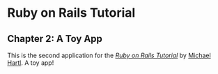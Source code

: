 # Ruby on Rails Tutorial

## Chapter 2: A Toy App

This is the second application for the
[*Ruby on Rails Tutorial*](https://www.railstutorial.org/)
by [Michael Hartl](https://www.michaelhartl.com/). A toy app!